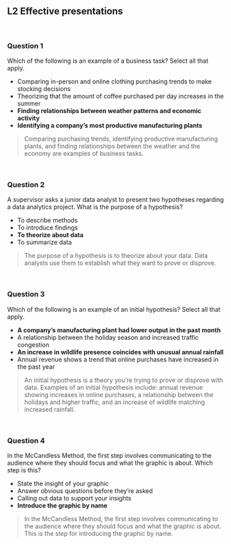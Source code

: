 ## L2 Effective presentations

&nbsp;

### Question 1

Which of the following is an example of a business task? Select all that apply.

* Comparing in-person and online clothing purchasing trends to make stocking decisions
* Theorizing that the amount of coffee purchased per day increases in the summer
* **Finding relationships between weather patterns and economic activity**
* **Identifying a company’s most productive manufacturing plants**

> Comparing purchasing trends, identifying productive manufacturing plants, and finding relationships between the weather and the economy are examples of business tasks.

&nbsp;

### Question 2

A supervisor asks a junior data analyst to present two hypotheses regarding a data analytics project. What is the purpose of a hypothesis?

* To describe methods
* To introduce findings
* **To theorize about data**
* To summarize data

> The purpose of a hypothesis is to theorize about your data. Data analysts use them to establish what they want to prove or disprove.

&nbsp;

### Question 3

Which of the following is an example of an initial hypothesis? Select all that apply.

* **A company’s manufacturing plant had lower output in the past month**
* A relationship between the holiday season and increased traffic congestion
* **An increase in wildlife presence coincides with unusual annual rainfall**
* Annual revenue shows a trend that online purchases have increased in the past year

> An initial hypothesis is a theory you’re trying to prove or disprove with data. Examples of an initial hypothesis include: annual revenue showing increases in online purchases, a relationship between the holidays and higher traffic, and an increase of wildlife matching increased rainfall.

&nbsp;

### Question 4

In the McCandless Method, the first step involves communicating to the audience where they should focus and what the  graphic is about. Which step is this?

* State the insight of your graphic
* Answer obvious questions before they’re asked
* Calling out data to support your insights
* **Introduce the graphic by name**

> In the McCandless Method, the first step involves communicating to the audience where they should focus and what the  graphic is about. This is the step for introducing the graphic by name.